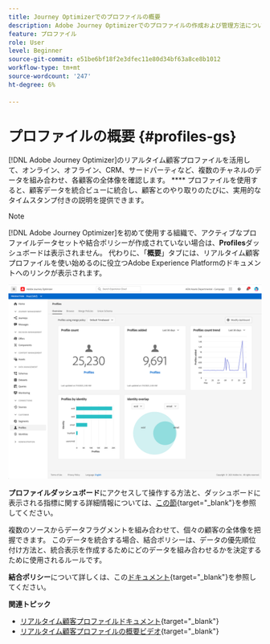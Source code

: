 ```yaml
---
title: Journey Optimizerでのプロファイルの概要
description: Adobe Journey Optimizerでのプロファイルの作成および管理方法について説明します
feature: プロファイル
role: User
level: Beginner
source-git-commit: e51be6bf18f2e3dfec11e80d34bf63a8ce8b1012
workflow-type: tm+mt
source-wordcount: '247'
ht-degree: 6%

---
```


# プロファイルの概要 {#profiles-gs}

[!DNL Adobe Journey Optimizer]のリアルタイム顧客プロファイルを活用して、オンライン、オフライン、CRM、サードパーティなど、複数のチャネルのデータを組み合わせ、各顧客の全体像を確認します。 **** プロファイルを使用すると、顧客データを統合ビューに統合し、顧客とのやり取りのたびに、実用的なタイムスタンプ付きの説明を提供できます。

>[!NOTE]
>
>[!DNL Adobe Journey Optimizer]を初めて使用する組織で、アクティブなプロファイルデータセットや結合ポリシーが作成されていない場合は、**Profiles**&#x200B;ダッシュボードは表示されません。 代わりに、「**概要**」タブには、リアルタイム顧客プロファイルを使い始めるのに役立つAdobe Experience Platformのドキュメントへのリンクが表示されます。

![](assets/profiles-home.png)

**プロファイルダッシュボード**&#x200B;にアクセスして操作する方法と、ダッシュボードに表示される指標に関する詳細情報については、[この節](https://experienceleague.adobe.com/docs/experience-platform/profile/ui/user-guide.html?lang=ja){target=&quot;_blank&quot;}を参照してください。

複数のソースからデータフラグメントを組み合わせて、個々の顧客の全体像を把握できます。 このデータを統合する場合、結合ポリシーは、データの優先順位付け方法と、統合表示を作成するためにどのデータを組み合わせるかを決定するために使用されるルールです。

**結合ポリシー**&#x200B;について詳しくは、この[ドキュメント](https://experienceleague.adobe.com/docs/experience-platform/profile/merge-policies/ui-guide.html){target=&quot;_blank&quot;}を参照してください。

**関連トピック**

* [リアルタイム顧客プロファイルドキュメント](https://experienceleague-review.corp.adobe.com/docs/experience-platform/query/home.html){target=&quot;_blank&quot;}
* [リアルタイム顧客プロファイルの概要ビデオ](https://experienceleague.adobe.com/docs/experience-platform/profile/home.html?lang=ja){target=&quot;_blank&quot;}
